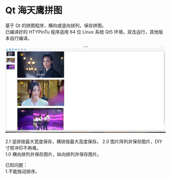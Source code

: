 # Qt 海天鹰拼图
基于 Qt 的拼图程序，横向或竖向排列，保存拼图。  
已编译好的 HTYPinTu 程序适用 64 位 Linux 系统 Qt5 环境，双击运行，其他版本自行编译。  

![alt](preview.png)  

2.1 竖排按最大宽度保存，横排按最大高度保存。
2.0 图片阵列并保存图片，DIY寸照冲印不再难。  
1.0 横向排列并保存图片，纵向排列并保存图片。  

已知问题：  
1.不能拖动排序。